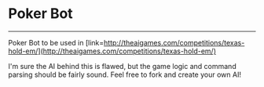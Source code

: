 # Poker Bot
---
Poker Bot to be used in [link=http://theaigames.com/competitions/texas-hold-em/](http://theaigames.com/competitions/texas-hold-em/)

I'm sure the AI behind this is flawed, but the game logic and command parsing should be fairly sound. Feel free to fork and create
your own AI!